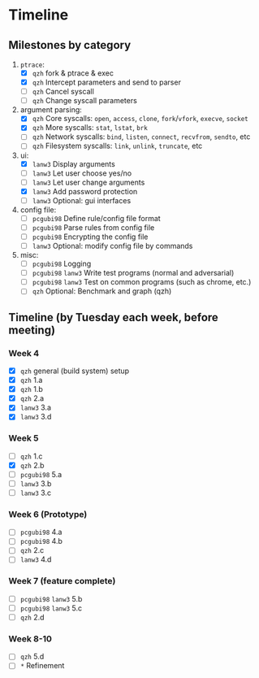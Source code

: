 # Timeline

## Milestones by category

1. `ptrace`:
   - [x] `qzh` fork & ptrace & exec
   - [x] `qzh` Intercept parameters and send to parser
   - [ ] `qzh` Cancel syscall
   - [ ] `qzh` Change syscall parameters
1. argument parsing:
   - [x] `qzh` Core syscalls: `open`, `access`, `clone`, `fork`/`vfork`, `execve`, `socket`
   - [x] `qzh` More syscalls: `stat`, `lstat`, `brk`
   - [ ] `qzh` Network syscalls: `bind`, `listen`, `connect`, `recvfrom`, `sendto`, etc
   - [ ] `qzh` Filesystem syscalls: `link`, `unlink`, `truncate`, etc
1. ui:
   - [x] `lanw3` Display arguments
   - [ ] `lanw3` Let user choose yes/no
   - [ ] `lanw3` Let user change arguments
   - [x] `lanw3` Add password protection
   - [ ] `lanw3` Optional: gui interfaces
1. config file:
   - [ ] `pcgubi98` Define rule/config file format
   - [ ] `pcgubi98` Parse rules from config file
   - [ ] `pcgubi98` Encrypting the config file
   - [ ] `lanw3` Optional: modify config file by commands
1. misc:
   - [ ] `pcgubi98` Logging
   - [ ] `pcgubi98` `lanw3` Write test programs (normal and adversarial)
   - [ ] `pcgubi98` `lanw3` Test on common programs (such as chrome, etc.)
   - [ ] `qzh` Optional: Benchmark and graph (qzh)

## Timeline (by Tuesday each week, before meeting)

### Week 4

- [x] `qzh` general (build system) setup
- [x] `qzh` 1.a
- [x] `qzh` 1.b
- [x] `qzh` 2.a
- [x] `lanw3` 3.a
- [x] `lanw3` 3.d

### Week 5

- [ ] `qzh` 1.c
- [x] `qzh` 2.b
- [ ] `pcgubi98` 5.a
- [ ] `lanw3` 3.b
- [ ] `lanw3` 3.c

### Week 6 (Prototype)

- [ ] `pcgubi98` 4.a
- [ ] `pcgubi98` 4.b
- [ ] `qzh` 2.c
- [ ] `lanw3` 4.d

### Week 7 (feature complete)

- [ ] `pcgubi98` `lanw3` 5.b
- [ ] `pcgubi98` `lanw3` 5.c
- [ ] `qzh` 2.d

### Week 8-10

- [ ] `qzh` 5.d
- [ ] `*` Refinement
